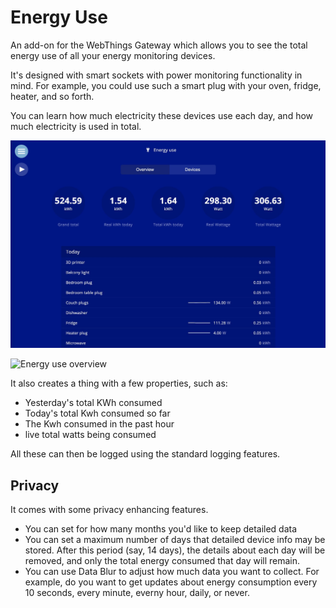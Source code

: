 # Energy Use

An add-on for the WebThings Gateway which allows you to see the total energy use of all your energy monitoring devices. 

It's designed with smart sockets with power monitoring functionality in mind. For example, you could use such a smart plug with your oven, fridge, heater, and so forth.

You can learn how much electricity these devices use each day, and how much electricity is used in total.

![Energy use main page](screenshot.jpg?raw=true "Energy use main page")

![Energy use overview](screenshot.ng?raw=true "Energy use overview")

It also creates a thing with a few properties, such as:
- Yesterday's total KWh consumed
- Today's total Kwh consumed so far
- The Kwh consumed in the past hour
- live total watts being consumed

All these can then be logged using the standard logging features.

## Privacy
It comes with some privacy enhancing features.
- You can set for how many months you'd like to keep detailed data
- You can set a maximum number of days that detailed device info may be stored. After this period (say, 14 days), the details about each day will be removed, and only the total energy consumed that day will remain. 
- You can use Data Blur to adjust how much data you want to collect. For example, do you want to get updates about energy consumption every 10 seconds, every minute, everny hour, daily, or never.
